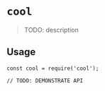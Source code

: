 # `cool`

> TODO: description

## Usage

```
const cool = require('cool');

// TODO: DEMONSTRATE API
```
